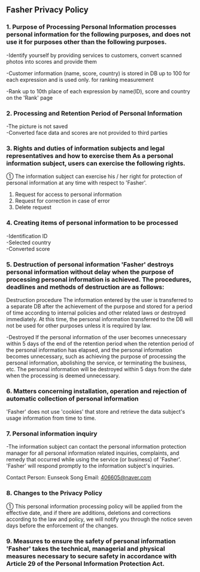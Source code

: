 
## Fasher Privacy Policy

### 1. Purpose of Processing Personal Information <Fasher> processes personal information for the following purposes, and does not use it for purposes other than the following purposes.

-Identify yourself by providing services to customers, convert scanned photos into scores and provide them   

-Customer information (name, score, country) is stored in DB up to 100 for each expression and is used only. for ranking measurement  

-Rank up to 10th place of each expression by name(ID), score and country on the 'Rank' page  
  

### 2. Processing and Retention Period of Personal Information

-The picture is not saved  
-Converted face data and scores are not provided to third parties  


### 3. Rights and duties of information subjects and legal representatives and how to exercise them As a personal information subject, users can exercise the following rights.

① The information subject can exercise his / her right for protection of personal information at any time with respect to 'Fasher'.
1. Request for access to personal information
2. Request for correction in case of error
3. Delete request


### 4. Creating items of personal information to be processed

-Identification ID  
-Selected country  
-Converted score  


### 5. Destruction of personal information 'Fasher' destroys personal information without delay when the purpose of processing personal information is achieved. The procedures, deadlines and methods of destruction are as follows:

Destruction procedure
The information entered by the user is transferred to a separate DB after the achievement of the purpose and stored for a period of time according to internal policies and other related laws or destroyed immediately. At this time, the personal information transferred to the DB will not be used for other purposes unless it is required by law.

-Destroyed
If the personal information of the user becomes unnecessary within 5 days of the end of the retention period when the retention period of the personal information has elapsed, and the personal information becomes unnecessary, such as achieving the purpose of processing the personal information, abolishing the service, or terminating the business, etc. The personal information will be destroyed within 5 days from the date when the processing is deemed unnecessary.


### 6. Matters concerning installation, operation and rejection of automatic collection of personal information

'Fasher' does not use 'cookies' that store and retrieve the data subject's usage information from time to time.


### 7. Personal information inquiry

-The information subject can contact the personal information protection manager for all personal information related inquiries, complaints, and remedy that occurred while using the service (or business) of 'Fasher'. 'Fasher' will respond promptly to the information subject's inquiries.

Contact Person: Eunseok Song
Email: 406605@naver.com


### 8. Changes to the Privacy Policy

① This personal information processing policy will be applied from the effective date, and if there are additions, deletions and corrections according to the law and policy, we will notify you through the notice seven days before the enforcement of the changes.


### 9. Measures to ensure the safety of personal information 'Fasher' takes the technical, managerial and physical measures necessary to secure safety in accordance with Article 29 of the Personal Information Protection Act.
